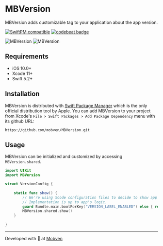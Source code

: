 # MBVersion

MBVersion adds customizable tag to your application about the app version.

[![SwiftPM compatible](https://img.shields.io/badge/SwiftPM-compatible-brightgreen.svg)](https://swift.org/package-manager/)
[![codebeat badge](https://codebeat.co/badges/d84c4136-a8e6-4ef4-85a0-0d3690646043)](https://codebeat.co/projects/github-com-mobven-mbversion-main)

![MBVersion](https://github.com/mobven/MBVersion/blob/main/docs/scr_1.png)
![MBVersion](https://github.com/mobven/MBVersion/blob/main/docs/scr_2.png)

## Requirements
* iOS 10.0+
* Xcode 11+
* Swift 5.2+

## Installation
MBVersion is distributed with [Swift Package Manager](https://swift.org/package-manager/) which is the only official distribution tool by Apple. You can add MBVersion to your project from Xcode's `File > Swift Packages > Add Package Dependency` menu with its github URL:
```
https://github.com/mobven/MBVersion.git
```

## Usage
MBVersion can be initialized and customized by accessing `MBVersion.shared`.

```swift
import UIKit
import MBVersion

struct VersionConfig {
    
    static func show() {
        // We're using Xcode configuration files to decide to show app label.
        // Implementation is up to app's logic.
        guard Bundle.main.boolForKey("VERSION_LABEL_ENABLED") else { return }
        MBVersion.shared.show()
    }
    
}
```

---
Developed with 🖤 at [Mobven](https://mobven.com/)
